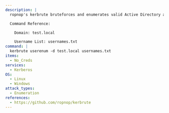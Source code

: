 ```yaml
---
description: |
  ropnop's kerbrute bruteforces and enumerates valid Active Directory accounts through Kerberos Pre-Authentication. The following command will attempt to enumerate valid usernames given a list of usernames to try.

  Command Reference:

  	Domain: test.local

  	Username List: usernames.txt
command: |
  kerbrute userenum -d test.local usernames.txt
items:
  - No_Creds
services:
  - Kerberos
OS:
  - Linux
  - Windows
attack_types:
  - Enumeration
references:
  - https://github.com/ropnop/kerbrute
---
```

